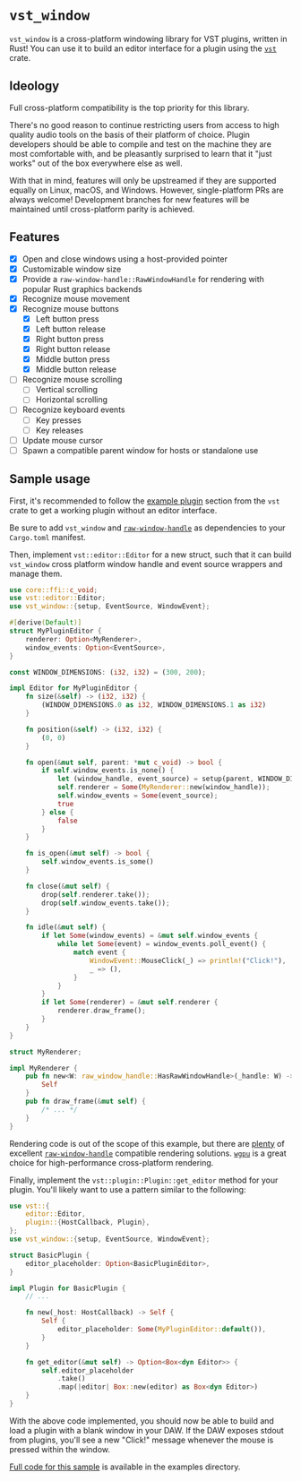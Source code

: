 # `vst_window`

`vst_window` is a cross-platform windowing library for VST plugins, written in Rust!
You can use it to build an editor interface for a plugin using the [`vst`](https://crates.io/crates/vst) crate.

## Ideology

Full cross-platform compatibility is the top priority for this library.

There's no good reason to continue restricting users from access to high quality audio tools on the basis of their platform of choice.
Plugin developers should be able to compile and test on the machine they are most comfortable with, and be pleasantly surprised to learn that it "just works" out of the box everywhere else as well.

With that in mind, features will only be upstreamed if they are supported equally on Linux, macOS, and Windows.
However, single-platform PRs are always welcome!
Development branches for new features will be maintained until cross-platform parity is achieved.

## Features

- [x] Open and close windows using a host-provided pointer
- [x] Customizable window size
- [x] Provide a `raw-window-handle::RawWindowHandle` for rendering with popular Rust graphics backends
- [x] Recognize mouse movement
- [x] Recognize mouse buttons
  - [x] Left button press
  - [x] Left button release
  - [x] Right button press
  - [x] Right button release
  - [x] Middle button press
  - [x] Middle button release
- [ ] Recognize mouse scrolling
  - [ ] Vertical scrolling
  - [ ] Horizontal scrolling
- [ ] Recognize keyboard events
  - [ ] Key presses
  - [ ] Key releases
- [ ] Update mouse cursor
- [ ] Spawn a compatible parent window for hosts or standalone use

## Sample usage

First, it's recommended to follow the [example plugin](https://github.com/RustAudio/vst-rs#example-plugin) section from the `vst` crate to get a working plugin without an editor interface.

Be sure to add `vst_window` and [`raw-window-handle`](https://crates.io/crates/raw-window-handle) as dependencies to your `Cargo.toml` manifest.

Then, implement `vst::editor::Editor` for a new struct, such that it can build `vst_window` cross platform window handle and event source wrappers and manage them.

```rust
use core::ffi::c_void;
use vst::editor::Editor;
use vst_window::{setup, EventSource, WindowEvent};

#[derive(Default)]
struct MyPluginEditor {
    renderer: Option<MyRenderer>,
    window_events: Option<EventSource>,
}

const WINDOW_DIMENSIONS: (i32, i32) = (300, 200);

impl Editor for MyPluginEditor {
    fn size(&self) -> (i32, i32) {
        (WINDOW_DIMENSIONS.0 as i32, WINDOW_DIMENSIONS.1 as i32)
    }

    fn position(&self) -> (i32, i32) {
        (0, 0)
    }

    fn open(&mut self, parent: *mut c_void) -> bool {
        if self.window_events.is_none() {
            let (window_handle, event_source) = setup(parent, WINDOW_DIMENSIONS);
            self.renderer = Some(MyRenderer::new(window_handle));
            self.window_events = Some(event_source);
            true
        } else {
            false
        }
    }

    fn is_open(&mut self) -> bool {
        self.window_events.is_some()
    }

    fn close(&mut self) {
        drop(self.renderer.take());
        drop(self.window_events.take());
    }

    fn idle(&mut self) {
        if let Some(window_events) = &mut self.window_events {
            while let Some(event) = window_events.poll_event() {
                match event {
                    WindowEvent::MouseClick(_) => println!("Click!"),
                    _ => (),
                }
            }
        }
        if let Some(renderer) = &mut self.renderer {
            renderer.draw_frame();
        }
    }
}

struct MyRenderer;

impl MyRenderer {
    pub fn new<W: raw_window_handle::HasRawWindowHandle>(_handle: W) -> Self {
        Self
    }
    pub fn draw_frame(&mut self) {
        /* ... */
    }
}
```

Rendering code is out of the scope of this example, but there are [plenty](https://crates.io/crates/raw-window-handle/reverse_dependencies) of excellent [`raw-window-handle`](https://crates.io/crates/raw_window_handle) compatible rendering solutions.
[`wgpu`](https://crates.io/crates/wgpu) is a great choice for high-performance cross-platform rendering.

Finally, implement the `vst::plugin::Plugin::get_editor` method for your plugin.
You'll likely want to use a pattern similar to the following:

```rust
use vst::{
    editor::Editor,
    plugin::{HostCallback, Plugin},
};
use vst_window::{setup, EventSource, WindowEvent};

struct BasicPlugin {
    editor_placeholder: Option<BasicPluginEditor>,
}

impl Plugin for BasicPlugin {
    // ...

    fn new(_host: HostCallback) -> Self {
        Self {
            editor_placeholder: Some(MyPluginEditor::default()),
        }
    }

    fn get_editor(&mut self) -> Option<Box<dyn Editor>> {
        self.editor_placeholder
            .take()
            .map(|editor| Box::new(editor) as Box<dyn Editor>)
    }
}
```

With the above code implemented, you should now be able to build and load a plugin with a blank window in your DAW.
If the DAW exposes stdout from plugins, you'll see a new "Click!" message whenever the mouse is pressed within the window.

[Full code for this sample](/examples/basic.rs) is available in the examples directory.
